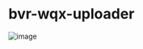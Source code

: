 # bvr-wqx-uploader

![image](https://github.com/FlowWest/bvr-wqx-uploader/assets/10622214/c3f88fa6-88bf-4542-a512-5946d2bde16c)
